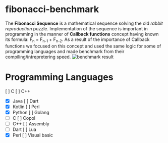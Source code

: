 # fibonacci-benchmark
The **Fibonacci Sequence** is a mathematical sequence solving the old *rabbit reproduction* puzzle.
Implementation of the sequence is important in programming in the manner of **Callback functions** concept having known its formula: F<sub>n</sub> = F<sub>n-1</sub> + F<sub>n-2</sub>.
As a result of the importance of Callback functions we focused on this concept and used the same logic for some of programming languages and made benchmark from their compiling/intrepretering speed.
![benchmark result](https://s8.uupload.ir/files/screenshot_from_2023-08-14_15-20-39_bj5t.png)


# Programming Languages

[ ] C 
[ ] C++ 
- [x] Java
[ ] Dart 
- [x] Kotlin
[ ] Perl 
- [x] Python
[ ] Golang 
- [ ] C
[ ] Copol
- [ ] C++
[ ] Assembly
- [ ] Dart
[ ] Lua
- [x] Perl
[ ] Visual basic
